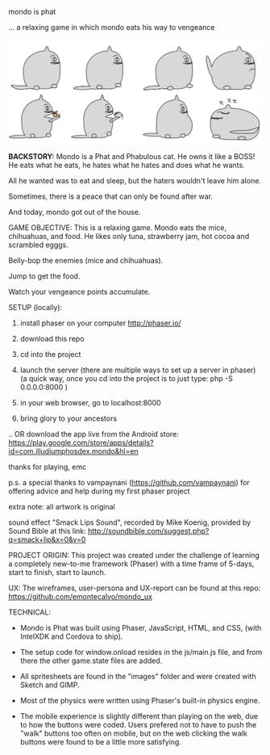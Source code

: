 mondo is phat

 ... a relaxing game in which mondo eats his way to vengeance

![Alt text](./images/mondo.png?raw=true "Mondi is Phat")


**BACKSTORY:**
 Mondo is a Phat and Phabulous cat.
 He owns it like a BOSS!
 He eats what he eats, he hates what he hates and
 does what he wants.

 All he wanted was to eat and sleep, but the haters wouldn't
 leave him alone.

 Sometimes, there is a peace that can only be found after war.

 And today, mondo got out of the house.


GAME OBJECTIVE:
This is a relaxing game.  Mondo eats the mice, chihuahuas,
and food.  He likes only tuna, strawberry jam, hot cocoa 
and scrambled egggs.

Belly-bop the enemies (mice and chihuahuas).

Jump to get the food.

Watch your vengeance points accumulate.


SETUP (locally):
1) install phaser on your computer
http://phaser.io/

2) download this repo

3) cd into the project

4)  launch the server 
 (there are multiple ways to set up a server in phaser)
 (a quick way, once you cd into the project is to just type:
php -S 0.0.0.0:8000 )

5) in your web browser, go to localhost:8000

6) bring glory to your ancestors

.. OR download the app live from the Android store:
https://play.google.com/store/apps/details?id=com.illudiumphosdex.mondo&hl=en


thanks for playing,
emc


p.s. a special thanks to vampaynani (https://github.com/vampaynani) for offering
advice and help during my first phaser project

extra note:
all artwork is original

sound effect "Smack Lips Sound", recorded by Mike Koenig,
provided by Sound Bible at this link:
http://soundbible.com/suggest.php?q=smack+lip&x=0&y=0


PROJECT ORIGIN:
This project was created under the challenge of learning a completely new-to-me framework (Phaser) with a time frame of 5-days, start to finish, start to launch.

UX:
The wireframes, user-persona and UX-report can be found at this repo:
https://github.com/emontecalvo/mondo_ux

TECHNICAL:
  - Mondo is Phat was built using Phaser, JavaScript, HTML, and CSS, (with IntelXDK and Cordova to ship).

  - The setup code for window.onload resides in the js/main.js file, and from there the other game.state files are added.

  - All spritesheets are found in the "images" folder and were created with Sketch and GIMP.

  - Most of the physics were written using Phaser's built-in physics engine.

  - The mobile experience is slightly different than playing on the web, due to how the buttons were coded.  Users prefered not to have to push the "walk" buttons too often on mobile, but on the web clicking the walk buttons were found to be a little more satisfying.







